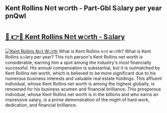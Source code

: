 ## Kent Rollins N𝚎t w𝚘rth - Part-Gbl S𝚊lary per year pnQwl

# <h2><a href="http://gc0qu6q.nevu.top/?p=Kent+Rollins">🔗 👉🔴 Kent Rollins N𝚎t w𝚘rth - S𝚊lary</a></h2>

[![Kent Rollins N𝚎t W𝚘rth](https://i.imgur.com/Oavwk0R.jpeg)](http://gc0qu6q.nevu.top/?p=Kent+Rollins)
What is Kent Rollins n𝚎t w𝚘rth? What is Kent Rollins s𝚊lary per year?
This rich person's Kent Rollins net worth is considerable, earning him a spot among the industry's most financially successful. His annual compensation is substantial, but it is outmatched by Kent Rollins net worth, which is believed to be more significant due to his numerous business interests and valuable real estate holdings. This affluent individual, whose Kent Rollins net worth is among the highest globally, is renowned for his business acumen and financial brilliance. This prosperous individual, whose Kent Rollins net worth is in the billions and who earns an impressive salary, is a prime demonstration of the might of hard work, dedication, and financial brilliance.
